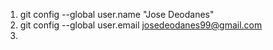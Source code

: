 1. git config --global user.name "Jose Deodanes"
2. git config --global user.email josedeodanes99@gmail.com
3. 